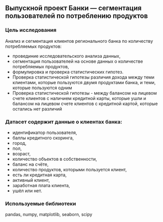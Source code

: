 ## Выпускной проект Банки — cегментация пользователей по потреблению продуктов
### Цель исследования

Анализ и сегментация клиентов регионального банка по количеству потребляемых продуктов:

- провединие исследовательского анализа данных,
- сегментация пользователей на основе данных о количестве потребляемых продуктов,
- формулировка и проверка статистических гипотез.
- Проверка статистической гипотезы различия дохода между теми клиентами, которые пользуются двумя продуктами банка, и теми, которые пользуются одним
- Проверка статистической гипотезы - между балансом на лицевом счете клиентов с наличием кредитной карты, которые ушли и балансом на лицевом счете клиентов с кредитной картой, которые остались нет различий

### Датасет содержит данные о клиентах банка:

- идентификатор пользователя,
- баллы кредитного скоринга,
- город,
- пол,
- возраст,
- количество объектов в собственности,
- баланс на счёте,
- количество продуктов, которыми пользуется клиент,
- есть ли кредитная карта,
- активный клиент,
- заработная плата клиента,
- ушёл или нет.
### Используемые библиотеки
pandas, numpy, matplotlib, seaborn, scipy
